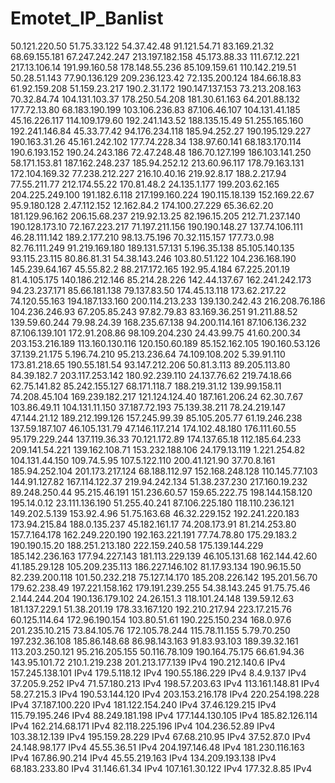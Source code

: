# Emotet_IP_Banlist
50.121.220.50 
51.75.33.122 
54.37.42.48 
91.121.54.71
83.169.21.32 
68.69.155.181 
67.247.242.247 
213.197.182.158 
45.173.88.33 
111.67.12.221 
217.13.106.14 
191.99.160.58 
178.148.55.236
85.109.159.61 
110.142.219.51 
50.28.51.143 
77.90.136.129 
209.236.123.42 
72.135.200.124 
184.66.18.83 
61.92.159.208 
51.159.23.217 
190.2.31.172 
190.147.137.153 
73.213.208.163 
70.32.84.74 
104.131.103.37 
178.250.54.208 
181.30.61.163 
64.201.88.132 
177.72.13.80 
68.183.190.199 
103.106.236.83 
87.106.46.107 
104.131.41.185 
45.16.226.117 
114.109.179.60 
192.241.143.52 
188.135.15.49 
51.255.165.160 
192.241.146.84 
45.33.77.42 
94.176.234.118 
185.94.252.27 
190.195.129.227 
190.163.31.26 
45.161.242.102 
177.74.228.34 
138.97.60.141 
68.183.170.114 
190.6.193.152 
190.24.243.186 
72.47.248.48 
186.70.127.199 
186.103.141.250
58.171.153.81 
187.162.248.237
185.94.252.12 
213.60.96.117 
178.79.163.131 
172.104.169.32 
77.238.212.227 
216.10.40.16 
219.92.8.17 
188.2.217.94
77.55.211.77 
212.174.55.22 
170.81.48.2 
24.135.1.177 
199.203.62.165 
204.225.249.100
191.182.6.118 
217.199.160.224 
190.115.18.139 
152.169.22.67 
95.9.180.128 
2.47.112.152
12.162.84.2 
174.100.27.229 
65.36.62.20 
181.129.96.162 
206.15.68.237 
219.92.13.25 
82.196.15.205 
212.71.237.140 
190.128.173.10 
72.167.223.217 
71.197.211.156 
190.190.148.27 
137.74.106.111 
46.28.111.142 
189.2.177.210 
98.13.75.196 
70.32.115.157 
177.73.0.98 
82.76.111.249 
91.219.169.180 
189.131.57.131 
5.196.35.138 
85.105.140.135 
93.115.23.115 
80.86.81.31 
54.38.143.246 
103.80.51.122 
104.236.168.190 
145.239.64.167 
45.55.82.2 
88.217.172.165 
192.95.4.184 
67.225.201.19 
81.4.105.175 
140.186.212.146 
85.214.28.226 
142.44.137.67 
162.241.242.173 
94.23.237.171 
85.66.181.138 
79.137.83.50
174.45.13.118 
173.62.217.22 
74.120.55.163 
194.187.133.160 
200.114.213.233 
139.130.242.43 
216.208.76.186 
104.236.246.93 
67.205.85.243 
97.82.79.83 
83.169.36.251 
91.211.88.52
139.59.60.244
79.98.24.39 
168.235.67.138 
94.200.114.161 
87.106.136.232 
87.106.139.101 
172.91.208.86 
98.109.204.230
24.43.99.75 
41.60.200.34 
203.153.216.189 
113.160.130.116 
120.150.60.189 
85.152.162.105 
190.160.53.126 
37.139.21.175 
5.196.74.210 
95.213.236.64 
74.109.108.202 
5.39.91.110 
173.81.218.65 
190.55.181.54 
93.147.212.206 
50.81.3.113 
89.205.113.80 
84.39.182.7 
203.117.253.142 
180.92.239.110 
24.137.76.62 
219.74.18.66 
62.75.141.82 
85.242.155.127 
68.171.118.7
188.219.31.12 
139.99.158.11
74.208.45.104 
169.239.182.217 
121.124.124.40 
187.161.206.24 
62.30.7.67 
103.86.49.11 
104.131.11.150
37.187.72.193 
75.139.38.211 
78.24.219.147 
47.144.21.12 
189.212.199.126 
157.245.99.39 
85.105.205.77 
61.19.246.238 
137.59.187.107 
46.105.131.79 
47.146.117.214 
174.102.48.180 
176.111.60.55 
95.179.229.244 
137.119.36.33 
70.121.172.89 
174.137.65.18 
112.185.64.233 
209.141.54.221 
139.162.108.71 
153.232.188.106 
24.179.13.119 
1.221.254.82 
104.131.44.150
109.74.5.95 
107.5.122.110 
200.41.121.90
37.70.8.161 
185.94.252.104 
201.173.217.124 
68.188.112.97 
152.168.248.128 
110.145.77.103 
144.91.127.82 
167.114.122.37 
219.94.242.134 
51.38.237.230 
217.160.19.232 
89.248.250.44 
95.215.46.191 
151.236.60.57 
159.65.222.75 
198.144.158.120 
195.14.0.12 
23.111.136.190
51.255.40.241
87.106.225.180 
118.110.236.121 
149.202.5.139 
153.92.4.96 
51.75.163.68 
46.32.229.152 
192.241.220.183 
173.94.215.84 
188.0.135.237
45.182.161.17 
74.208.173.91 
81.214.253.80
157.7.164.178 
162.249.220.190 
192.163.221.191 
77.74.78.80 
175.29.183.2 
190.190.15.20 
188.251.213.180 
222.159.240.58 
175.139.144.229 
185.142.236.163 
177.94.227.143 
181.113.229.139 
46.105.131.68 
162.144.42.60 
41.185.29.128 
105.209.235.113 
186.227.146.102 
81.17.93.134 
190.96.15.50 
82.239.200.118 
101.50.232.218 
75.127.14.170 
185.208.226.142 
195.201.56.70 
179.62.238.49 
197.221.158.162 
179.191.239.255 
54.38.143.245 
91.75.75.46 
2.144.244.204 
190.136.179.102 
24.26.151.3 
118.101.24.148 
139.59.12.63 
181.137.229.1
51.38.201.19 
178.33.167.120 
192.210.217.94 
223.17.215.76 
60.125.114.64 
172.96.190.154 
103.80.51.61 
190.225.150.234 
168.0.97.6 
201.235.10.215 
73.84.105.76 
172.105.78.244 
115.78.11.155
5.79.70.250 
197.232.36.108 
185.86.148.68 
86.98.143.163 
91.83.93.103
189.39.32.161
113.203.250.121 
95.216.205.155 
50.116.78.109 
190.164.75.175 
66.61.94.36 
143.95.101.72 
210.1.219.238 
201.213.177.139 IPv4
190.212.140.6 IPv4
157.245.138.101 IPv4
179.5.118.12 IPv4
190.55.186.229 IPv4
8.4.9.137 IPv4
37.205.9.252 IPv4
71.57.180.213 IPv4
198.57.203.63 IPv4
113.161.148.81 IPv4
58.27.215.3 IPv4
190.53.144.120 IPv4
203.153.216.178 IPv4
220.254.198.228 IPv4
37.187.100.220 IPv4
181.122.154.240 IPv4
37.46.129.215 IPv4
115.79.195.246 IPv4
88.249.181.198 IPv4
177.144.130.105 IPv4
185.82.126.114 IPv4
162.214.68.171 IPv4
82.118.225.196 IPv4
104.236.52.89 IPv4
103.38.12.139 IPv4
195.159.28.229 IPv4
67.68.210.95 IPv4
37.52.87.0 IPv4
24.148.98.177 IPv4
45.55.36.51 IPv4
204.197.146.48 IPv4
181.230.116.163 IPv4
167.86.90.214 IPv4
45.55.219.163 IPv4
134.209.193.138 IPv4
68.183.233.80 IPv4
31.146.61.34 IPv4
107.161.30.122 IPv4
177.32.8.85 IPv4
